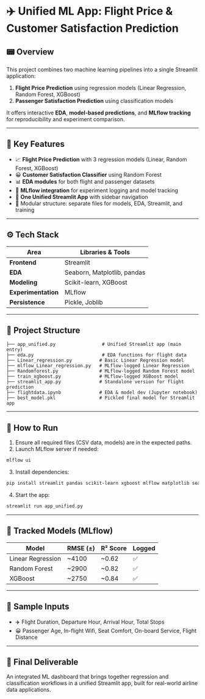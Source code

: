 # ✈️ Unified ML App: Flight Price & Customer Satisfaction Prediction

## 📟 Overview

This project combines two machine learning pipelines into a single Streamlit application:

1. **Flight Price Prediction** using regression models (Linear Regression, Random Forest, XGBoost)
2. **Passenger Satisfaction Prediction** using classification models

It offers interactive **EDA**, **model-based predictions**, and **MLflow tracking** for reproducibility and experiment comparison.

---

## 🧠 Key Features

* 📈 **Flight Price Prediction** with 3 regression models (Linear, Random Forest, XGBoost)
* 😀 **Customer Satisfaction Classifier** using Random Forest
* 📊 **EDA modules** for both flight and passenger datasets
* 🧪 **MLflow integration** for experiment logging and model tracking
* 🧠 **One Unified Streamlit App** with sidebar navigation
* 📁 Modular structure: separate files for models, EDA, Streamlit, and training

---

## ⚙️ Tech Stack

| Area                | Libraries & Tools           |
| ------------------- | --------------------------- |
| **Frontend**        | Streamlit                   |
| **EDA**             | Seaborn, Matplotlib, pandas |
| **Modeling**        | Scikit-learn, XGBoost       |
| **Experimentation** | MLflow                      |
| **Persistence**     | Pickle, Joblib              |

---

## 📂 Project Structure

```
├── app_unified.py                 # Unified Streamlit app (main entry)
├── eda.py                         # EDA functions for flight data
├── Linear_regression.py          # Basic Linear Regression model
├── mlflow_Linear_regression.py   # MLflow-logged Linear Regression
├── Randomforest.py               # MLflow-logged Random Forest model
├── train_xgboost.py              # MLflow-logged XGBoost model
├── streamlit_app.py              # Standalone version for flight prediction
├── flightdata.ipynb              # EDA & model dev (Jupyter notebook)
├── best_model.pkl                # Pickled final model for Streamlit app
```

---

## 🚀 How to Run

1. Ensure all required files (CSV data, models) are in the expected paths.
2. Launch MLflow server if needed:

```bash
mlflow ui
```

3. Install dependencies:

```bash
pip install streamlit pandas scikit-learn xgboost mlflow matplotlib seaborn
```

4. Start the app:

```bash
streamlit run app_unified.py
```

---

## 🧪 Tracked Models (MLflow)

| Model             | RMSE (±) | R² Score | Logged |
| ----------------- | -------- | -------- | ------ |
| Linear Regression | \~4100   | \~0.62   | ✅      |
| Random Forest     | \~2900   | \~0.82   | ✅      |
| XGBoost           | \~2750   | \~0.84   | ✅      |

---

## 📌 Sample Inputs

* ✈️ Flight Duration, Departure Hour, Arrival Hour, Total Stops
* 😀 Passenger Age, In-flight Wifi, Seat Comfort, On-board Service, Flight Distance

---

## 🎉 Final Deliverable

An integrated ML dashboard that brings together regression and classification workflows in a unified Streamlit app, built for real-world airline data applications.
